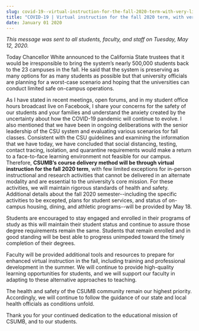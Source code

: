 ```yaml
---
slug: covid-19--virtual-instruction-for-the-fall-2020-term-with-very-limited-exceptions
title: "COVID-19 | Virtual instruction for the fall 2020 term, with very limited exceptions"
date: January 01 2020
---
```


<p><i>This message was sent to all students, faculty, and staff on Tuesday, May 12, 2020.</i></p><p>Today Chancellor White announced to the California State trustees that it would be irresponsible to bring the system’s nearly 500,000 students back to the 23 campuses in the fall. He said that the system is preserving as many options for as many students as possible but that university officials are planning for a worst-case scenario and hoping that the universities can conduct limited safe on-campus operations.</p><p>As I have stated in recent meetings, open forums, and in my student office hours broadcast live on Facebook, I share your concerns for the safety of our students and your families and understand the anxiety created by the uncertainty about how the COVID-19 pandemic will continue to evolve. I also mentioned that we have been in ongoing deliberations with the senior leadership of  the CSU system and evaluating various scenarios for fall classes. Consistent with the CSU guidelines and examining the information that we have today, we have concluded that social distancing, testing, contact tracing, isolation, and quarantine requirements would make  a return to a face-to-face learning environment not feasible for our campus. Therefore, <b>CSUMB’s course delivery method will be through virtual instruction for the fall 2020 term</b>, with few limited exceptions  for in-person instructional and research activities that cannot be delivered in an alternate modality and are essential to the university’s core mission. For these activities, we will maintain rigorous standards of health and safety.  Additional details about the fall 2020 semester--including the specific activities to be excepted, plans for student services, and status of on-campus housing, dining, and athletic programs--will be provided by May 18.</p><p>Students are encouraged to stay engaged and enrolled in their programs of study as this will maintain their student status and continue to assure those degree requirements remain the same. Students that remain enrolled and in good standing will be best able to progress unimpeded toward the timely completion of their degrees.</p><p>Faculty will be provided additional tools and resources to prepare for enhanced virtual instruction in the fall, including training and professional development in the summer. We will continue to provide high-quality learning opportunities for students, and we will support our faculty in adapting to these alternative approaches to teaching.</p><p>The health and safety of the CSUMB community remain our highest priority. Accordingly, we will continue to follow the guidance of our state and local health officials as conditions unfold.</p><p>Thank you for your continued dedication to the educational mission of CSUMB, and to our students.</p>

